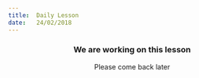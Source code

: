 ```yaml
---
title:  Daily Lesson
date:   24/02/2018
---
```


### <center>We are working on this lesson</center>
<center>Please come back later</center>